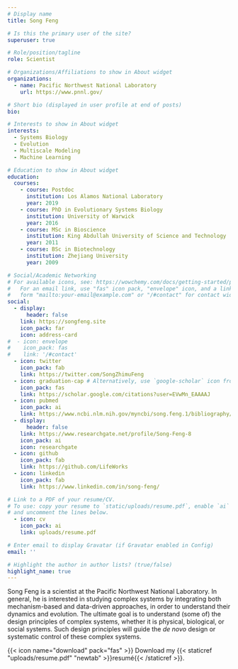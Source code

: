 ```yaml
---
# Display name
title: Song Feng

# Is this the primary user of the site?
superuser: true

# Role/position/tagline
role: Scientist

# Organizations/Affiliations to show in About widget
organizations:
  - name: Pacific Northwest National Laboratory
    url: https://www.pnnl.gov/

# Short bio (displayed in user profile at end of posts)
bio: 

# Interests to show in About widget
interests:
  - Systems Biology
  - Evolution
  - Multiscale Modeling
  - Machine Learning

# Education to show in About widget
education:
  courses:
    - course: Postdoc
      institution: Los Alamos National Laboratory
      year: 2019
    - course: PhD in Evolutionary Systems Biology
      institution: University of Warwick
      year: 2016
    - course: MSc in Bioscience
      institution: King Abdullah University of Science and Technology
      year: 2011
    - course: BSc in Biotechnology
      institution: Zhejiang University
      year: 2009

# Social/Academic Networking
# For available icons, see: https://wowchemy.com/docs/getting-started/page-builder/#icons
#   For an email link, use "fas" icon pack, "envelope" icon, and a link in the
#   form "mailto:your-email@example.com" or "/#contact" for contact widget.
social:
  - display:
      header: false
    link: https://songfeng.site
    icon_pack: far
    icon: address-card
#  - icon: envelope
#    icon_pack: fas
#    link: '/#contact'
  - icon: twitter
    icon_pack: fab
    link: https://twitter.com/SongZhimuFeng
  - icon: graduation-cap # Alternatively, use `google-scholar` icon from `ai` icon pack
    icon_pack: fas
    link: https://scholar.google.com/citations?user=EVwMn_EAAAAJ
  - icon: pubmed
    icon_pack: ai
    link: https://www.ncbi.nlm.nih.gov/myncbi/song.feng.1/bibliography/public/
  - display:
      header: false
    link: https://www.researchgate.net/profile/Song-Feng-8
    icon_pack: ai
    icon: researchgate
  - icon: github
    icon_pack: fab
    link: https://github.com/LifeWorks
  - icon: linkedin
    icon_pack: fab
    link: https://www.linkedin.com/in/song-feng/

# Link to a PDF of your resume/CV.
# To use: copy your resume to `static/uploads/resume.pdf`, enable `ai` icons in `params.toml`,
# and uncomment the lines below.
  - icon: cv
    icon_pack: ai
    link: uploads/resume.pdf

# Enter email to display Gravatar (if Gravatar enabled in Config)
email: ''

# Highlight the author in author lists? (true/false)
highlight_name: true
---
```


Song Feng is a scientist at the Pacific Northwest National Laboratory. In general, he is interested in studying complex systems by integrating both mechanism-based and data-driven approaches, in order to understand their dynamics and evolution. The ultimate goal is to understand (some of) the design principles of complex systems, whether it is physical, biological, or social systems. Such design principles will guide the *de novo* design or systematic control of these complex systems. 

{{< icon name="download" pack="fas" >}} Download my {{< staticref "uploads/resume.pdf" "newtab" >}}resumé{{< /staticref >}}.
